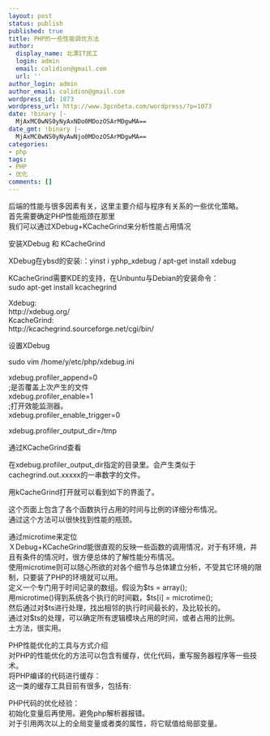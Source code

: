 ```yaml
---
layout: post
status: publish
published: true
title: PHP的一些性能调优方法
author:
  display_name: 北漂IT民工
  login: admin
  email: calidion@gmail.com
  url: ''
author_login: admin
author_email: calidion@gmail.com
wordpress_id: 1073
wordpress_url: http://www.3gcnbeta.com/wordpress/?p=1073
date: !binary |-
  MjAxMC0wNS0yNyAxNDo0MDozOSArMDgwMA==
date_gmt: !binary |-
  MjAxMC0wNS0yNyAwNjo0MDozOSArMDgwMA==
categories:
- php
tags:
- PHP
- 优化
comments: []
---
```

<p>后端的性能与很多因素有关，这里主要介绍与程序有关系的一些优化策略。<br />
首先需要确定PHP性能瓶颈在那里<br />
我们可以通过XDebug+KCacheGrind来分析性能占用情况</p>
<p>安装XDebug 和 KCacheGrind</p>
<p>XDebug在ybsd的安装:：yinst i yphp_xdebug &#47; apt-get install xdebug</p>
<p>KCacheGrind需要KDE的支持，在Unbuntu与Debian的安装命令：<br />
sudo apt-get install kcachegrind</p>
<p>Xdebug:<br />
http:&#47;&#47;xdebug.org&#47;<br />
KcacheGrind:<br />
http:&#47;&#47;kcachegrind.sourceforge.net&#47;cgi&#47;bin&#47;</p>
<p>设置XDebug</p>
<p>sudo vim &#47;home&#47;y&#47;etc&#47;php&#47;xdebug.ini</p>
<p>xdebug.profiler_append=0<br />
;是否覆盖上次产生的文件<br />
xdebug.profiler_enable=1<br />
;打开效能监测器。<br />
xdebug.profiler_enable_trigger=0</p>
<p>xdebug.profiler_output_dir=&#47;tmp</p>
<p>通过KCacheGrind查看</p>
<p>在xdebug.profiler_output_dir指定的目录里。会产生类似于cachegrind.out.xxxxx的一串数字的文件。</p>
<p>用kCacheGrind打开就可以看到如下的界面了。</p>
<p>这个页面上包含了各个函数执行占用的时间与比例的详细分布情况。<br />
通过这个方法可以很快找到性能的瓶颈。</p>
<p>通过microtime来定位<br />
ＸDebug+KCacheGrind能很直观的反映一些函数的调用情况，对于有环境，并且有条件的情况时，很方便总体的了解性能分布情况。<br />
使用microtime则可以随心所欲的对各个细节与总体建立分析，不受其它环境的限制，只要装了PHP的环境就可以用。<br />
定义一个专门用于时间记录的数组。假设为$ts = array();<br />
用microtime()得到系统各个执行的时间戳，$ts[i] = microtime();<br />
然后通过对$ts进行处理，找出相邻的执行时间最长的，及比较长的。<br />
通过对$ts的处理，可以确定所有逻辑模块占用的时间，或者占用的比例。<br />
土方法，很实用。</p>
<p>PHP性能优化的工具与方式介绍<br />
对PHP的性能优化的方法可以包含有缓存，优化代码，重写服务器程序等一些技术。<br />
将PHP编译的代码进行缓存：<br />
这一类的缓存工具目前有很多，包括有:</p>
<p>PHP代码的优化经验：<br />
初始化变量后再使用。避免php解析器报错。<br />
对于引用两次以上的全局变量或者类的属性，将它赋值给局部变量。</p>
